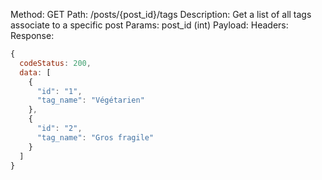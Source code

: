 Method: GET
Path: /posts/{post_id}/tags
Description: Get a list of all tags associate to a specific post
Params: post_id (int)
Payload:
Headers:
Response:
```js
{
  codeStatus: 200,
  data: [
    {
      "id": "1",
      "tag_name": "Végétarien"
    },
    {
      "id": "2",
      "tag_name": "Gros fragile"
    }
  ]
}
```